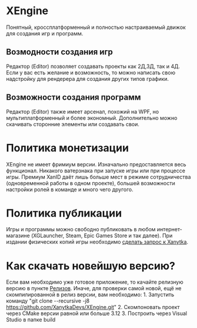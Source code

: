 # XEngine
 Понятный, кроссплатформенный и полностью настраиваемый движок для создания игр и программ.

## Возмодности создания игр
 Редактор (Editor) позволяет создавать проекты как 2Д,3Д, так и 4Д.
 Если у вас есть желание и возможность, то можно написать свою надстройку для рендерера для создания других типов графики.

## Возможности создания программ
 Редактор (Editor) также имеет арсенал, похожий на WPF, но мультиплатформенный и более экономный.
 Дополнительно можно скачивать сторонние элементы или создавать свои.

# Политика монетизации
 XEngine не имеет фримиум версии. Изначально предоставляется весь функционал. Никакого ватерзнака при запуске игры или при процессе игры. 
 Премиум XanID даёт лишь больше мест в режиме сотрудничества (одновременной работы в одном проекте), большей возможности настройки ролей в команде и много чего другого.

# Политика публикации
 Игры и программы можно свободно публиковать в любом интернет-магазине (XGLauncher, Steam, Epic Games Store и так далее).
 При издании физических копий игры необходимо [сделать запрос к Xanytka](https://support.xanytka.ru/publisher/phys_copies).

# Как скачать новейшую версию?
 Если вам необходимо уже готовое приложение, то качайте релизную версию в пункте [Релизов](https://github.com/XanytkaDevs/XEngine/releases).
Иначе, для проверки самой новой, ещё не скомпилированной в релиз версии, вам необходимо:
    1. Запустить команду "git clone --recursive -j8 https://github.com/XanytkaDevs/XEngine.git"
    2. Скомпоновать проект через CMake версии равной или больше 3.12
    3. Построить через Visual Studio в папке build
